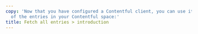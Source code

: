 ```yaml
---
copy: 'Now that you have configured a Contentful client, you can use it to fetch all
  of the entries in your Contentful space:'
title: Fetch all entries > introduction
---
```

